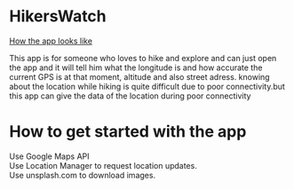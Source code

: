# HikersWatch
[How the app looks like](https://lh3.googleusercontent.com/jPxHvcTlgfvLevaxp7IqRt5P9j7wb5_OO7O6XEgptHynZcKKBQ9P0skaAj6GyEGxQ_04nKFYlNIJMEL50Xg_cxLRNecs-2DZ2p--LCyGHToNBqypgdEJldfF_pyovjXprnOm6M7opeASLRoUwbZITuBZ5XH0EGe_gwD-tF4OtubgQlQTU6sGhv6jnXVRqMHF8bY8O-riei6ownvLJO_pw2AH6WnBBx9pQh2wkNoanv9343Bvr1sdU7e0rRu8ck4XBnqovj3K5O9vKTyKDBQgz20-K-e4l447Zq_rv2zAMVUle9c5y00rrsOql86lYN7wT965b8ngh7KdBNRCCoGTW0oGXJzto0fqZkWLLINVfXt3ymy1S4DL5BXwgP8phkcWAl8i4aXq94Ukx4P0sJcYm8LnT6p7SA-kds3zHs8kieE8tRbyjGcIPTNvd8l1z3PHIuSzUi8NjDZ9RqG9GQkp4Y8idzGx1DmTVxar2QccErVNHg_Ay8tdYlDRsCVtYA8xRBX70so9VxmnU2Qttho46rQkgzayT4FR3E6rutvDjVVI-RbmG6NL7TNmaaqP34vn-1BPbpY9brHjwNp09_dRi5HG1LLoW_xdLggBSwDoylH6C-4fBluzmch5xywTZKE-eMN8jto3VxJvdY3xXhy_Psk8tLiR_wDAZvVo19eWLDI4ekDPBiYfT9gbG3DbZS6j3i5wjJ3iMUeujpX7QCCY8CT1BA=w288-h638-no?authuser=1)

This app is for someone who loves to hike and explore and can just open the app and it will tell him what the longitude is and how accurate the current GPS is at that moment, altitude and also street adress.
knowing about the location while hiking is quite difficult due to poor connectivity.but this app can give the data of the location during poor connectivity
# How to get started with the app 
Use Google Maps API<br>
Use Location Manager to request location updates.<br>
Use unsplash.com to download images.
